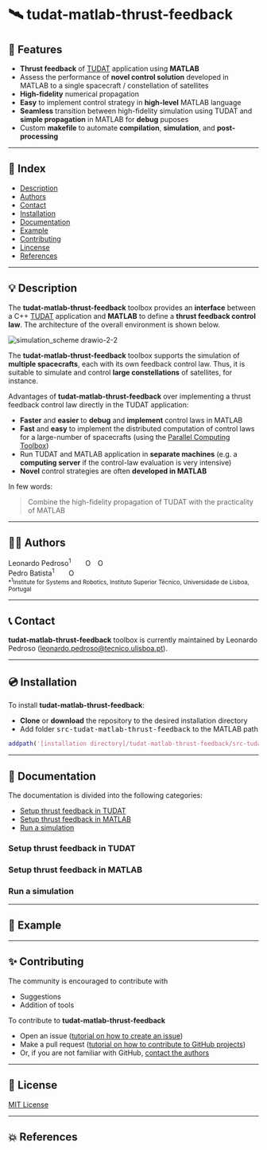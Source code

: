 # 🛰 tudat-matlab-thrust-feedback

## 🎯 Features
- **Thrust feedback** of [TUDAT](https://tudat-space.readthedocs.io/en/latest/) application using **MATLAB**
- Assess the performance of **novel control solution** developed in MATLAB to a single spacecraft / constellation of satellites
- **High-fidelity** numerical propagation 
- **Easy** to implement control strategy in **high-level** MATLAB language
- **Seamless** transition between high-fidelity simulation using TUDAT and **simple propagation** in MATLAB for **debug** puposes
- Custom **makefile** to automate **compilation**, **simulation**, and **post-processing**

***
## 🚀 Index

- [Description](#-description)
- [Authors](#-authors)
- [Contact](#-contact)
- [Installation](#-installation)
- [Documentation](#-documentation)
- [Example](#-example)
- [Contributing](#-contributing)
- [Lincense](#-license)
- [References](#-references)

***

## 💡 Description

The **tudat-matlab-thrust-feedback** toolbox provides an **interface** between a C++ [TUDAT](https://tudat-space.readthedocs.io/en/latest/) application and **MATLAB** to define a **thrust feedback control law**. The architecture of the overall environment is shown below.

![simulation_scheme drawio-2-2](https://user-images.githubusercontent.com/40807922/177381510-b3d2b191-8a1d-427d-a67c-f419e7efef95.svg)

The **tudat-matlab-thrust-feedback** toolbox supports the simulation of **multiple spacecrafts**, each with its own feedback control law. Thus, it is suitable to simulate and control **large constellations** of satellites, for instance.

Advantages of **tudat-matlab-thrust-feedback** over implementing a thrust feedback control law directly in the TUDAT application:
- **Faster** and **easier** to **debug** and **implement** control laws in MATLAB
- **Fast** and **easy** to implement the distributed computation of control laws for a large-number of spacecrafts (using the [Parallel Computing Toolbox](https://www.mathworks.com/products/parallel-computing.html))
- Run TUDAT and MATLAB application in **separate machines** (e.g. a **computing server** if the control-law evaluation is very intensive)
- **Novel** control strategies are often **developed in MATLAB**

In few words:
> Combine the high-fidelity propagation of TUDAT with the practicality of MATLAB

***

## ✍🏼 Authors 
Leonardo Pedroso<sup>1</sup> <a href="https://scholar.google.com/citations?user=W7_Gq-0AAAAJ"><img src="https://cdn.icon-icons.com/icons2/2108/PNG/512/google_scholar_icon_130918.png" style="width:1em;margin-right:.5em;"></a> <a href="https://orcid.org/0000-0002-1508-496X"><img src="https://orcid.org/sites/default/files/images/orcid_16x16.png" style="width:1em;margin-right:.5em;" alt="ORCID iD icon"></a> <a href="https://github.com/leonardopedroso"><img src="https://github.githubassets.com/images/modules/logos_page/GitHub-Mark.png" style="width:1em;margin-right:.5em;" alt="ORCID iD icon"></a><br>
Pedro Batista<sup>1</sup> <a href="https://scholar.google.com/citations?user=6eon48IAAAAJ"><img src="https://cdn.icon-icons.com/icons2/2108/PNG/512/google_scholar_icon_130918.png" style="width:1em;margin-right:.5em;"></a> <a href="https://orcid.org/0000-0001-6079-0436"><img src="https://orcid.org/sites/default/files/images/orcid_16x16.png" style="width:1em;margin-right:.5em;" alt="ORCID iD icon"></a><br>
<sub>*<sup>1</sup>Institute for Systems and Robotics, Instituto Superior Técnico, Universidade de Lisboa, Portugal<br>
 
***

## 📞 Contact
**tudat-matlab-thrust-feedback** toolbox is currently maintained by Leonardo Pedroso (<a href="mailto:leonardo.pedroso@tecnico.ulisboa.pt">leonardo.pedroso@tecnico.ulisboa.pt</a>).

***
  
## 💿 Installation
  
To install **tudat-matlab-thrust-feedback**:
  
- **Clone** or **download** the repository to the desired installation directory
- Add folder <tt>src-tudat-matlab-thrust-feedback</tt> to the MATLAB path
```m
addpath('[installation directory]/tudat-matlab-thrust-feedback/src-tudat-matlab-thrust-feedback');
```
 
***  

## 📖 Documentation
The documentation is divided into the following categories:
- [Setup thrust feedback in TUDAT](#setup-trust-feedback-in-tudat)
- [Setup thrust feedback in MATLAB](#setup-trust-feedback-in-matlab)
- [Run a simulation](#run-a-simulation)

### Setup thrust feedback in TUDAT
 
### Setup thrust feedback in MATLAB
 
### Run a simulation

*** 
 
## 🦆 Example
 

***
  
## ✨ Contributing

The community is encouraged to contribute with 
- Suggestions
- Addition of tools

To contribute to **tudat-matlab-thrust-feedback**

- Open an issue ([tutorial on how to create an issue](https://docs.github.com/en/issues/tracking-your-work-with-issues/creating-an-issue))
- Make a pull request ([tutorial on how to contribute to GitHub projects](https://docs.github.com/en/get-started/quickstart/contributing-to-projects))
- Or, if you are not familiar with GitHub, [contact the authors](#-contact) 

***

## 📄 License
[MIT License](https://github.com/decenter2021/tudat-matlab-thrust-feedback/blob/master/LICENSE)

***

## 💥 References 
<p align="justify">


</p> 
